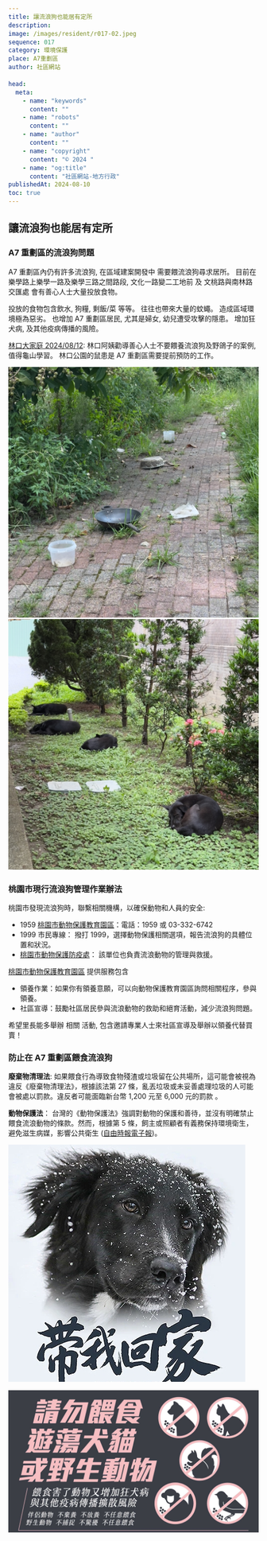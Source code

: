```yaml
---
title: 讓流浪狗也能居有定所
description:
image: /images/resident/r017-02.jpeg
sequence: 017
category: 環境保護
place: A7重劃區
author: 社區網站

head:
  meta:
    - name: "keywords"
      content: ""
    - name: "robots"
      content: ""
    - name: "author"
      content: ""
    - name: "copyright"
      content: "© 2024 "
    - name: "og:title"
      content: "社區網站-地方行政"
publishedAt: 2024-08-10
toc: true
---
```


## 讓流浪狗也能居有定所

### A7 重劃區的流浪狗問題

A7 重劃區內仍有許多流浪狗, 在區域建案開發中 需要餵流浪狗尋求居所。 目前在 樂學路上樂學一路及樂學三路之間路段, 文化一路變二工地前 及 文桃路與南林路交匯處 會有善心人士大量投放食物。

投放的食物包含飲水, 狗糧, 剩飯/菜 等等。 往往也帶來大量的蚊蠅。 造成區域環境極為惡劣。 也增加 A7 重劃區居民, 尤其是婦女, 幼兒遭受攻擊的隱患。 增加狂犬病, 及其他疫病傳播的風險。

<a href="https://www.facebook.com/share/p/niYifSeX1iabyKHw/">林口大家庭 2024/08/12</a>: 林口阿姨勸導善心人士不要餵養流浪狗及野鴿子的案例, 值得龜山學習。 林口公園的鼠患是 A7 重劃區需要提前預防的工作。

![r017-03.jpeg](/images/resident/r017-03.jpeg)
![r017-04.jpeg](/images/resident/r017-04.jpeg)

### 桃園市現行流浪狗管理作業辦法

桃園市發現流浪狗時，聯繫相關機構，以確保動物和人員的安全:

- 1959 <a href="https://taw.tycg.gov.tw/X00_index.aspx">桃園市動物保護教育園區</a>：電話：1959 或 03-332-6742
- 1999 市民專線： 撥打 1999，選擇動物保護相關選項，報告流浪狗的具體位置和狀況。
- <a href="https://animal.tycg.gov.tw/Default.aspx">桃園市動物保護防疫處</a>： 該單位也負責流浪動物的管理與救援。

<a href="https://taw.tycg.gov.tw/X00_index.aspx">桃園市動物保護教育園區</a> 提供服務包含

- 領養作業：如果你有領養意願，可以向動物保護教育園區詢問相關程序，參與領養。
- 社區宣導：鼓勵社區居民參與流浪動物的救助和絕育活動，減少流浪狗問題。

希望里長能多舉辦 相關 活動, 包含邀請專業人士來社區宣導及舉辦以領養代替買賣！

### 防止在 A7 重劃區餵食流浪狗

**廢棄物清理法**:
如果餵食行為導致食物殘渣或垃圾留在公共場所，這可能會被視為違反《廢棄物清理法》，根據該法第 27 條，亂丟垃圾或未妥善處理垃圾的人可能會被處以罰款。違反者可能面臨新台幣 1,200 元至 6,000 元的罰款 ​。

**動物保護法**：
台灣的《動物保護法》強調對動物的保護和善待，並沒有明確禁止餵食流浪動物的條款。然而，根據第 5 條，飼主或照顧者有義務保持環境衛生，避免滋生病媒，影響公共衛生 ([自由時報電子報](https://news.ltn.com.tw/news/life/breakingnews/4764338))。

![r017-01.jpeg](/images/resident/r017-01.jpeg)

![r017-02.jpeg](/images/resident/r017-02.jpeg)
